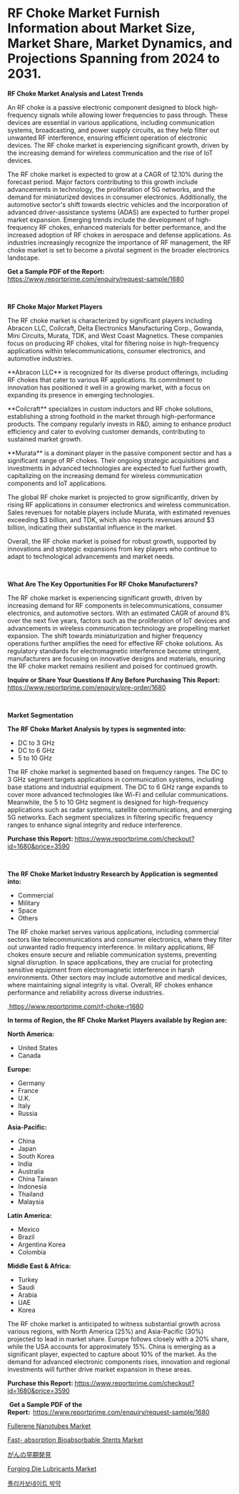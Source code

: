 <p><h1>RF Choke Market Furnish Information about Market Size, Market Share, Market Dynamics, and Projections Spanning from 2024 to 2031.</h1></p><p><strong>RF Choke Market Analysis and Latest Trends</strong></p>
<p><p>An RF choke is a passive electronic component designed to block high-frequency signals while allowing lower frequencies to pass through. These devices are essential in various applications, including communication systems, broadcasting, and power supply circuits, as they help filter out unwanted RF interference, ensuring efficient operation of electronic devices. The RF choke market is experiencing significant growth, driven by the increasing demand for wireless communication and the rise of IoT devices. </p><p>The RF choke market is expected to grow at a CAGR of 12.10% during the forecast period. Major factors contributing to this growth include advancements in technology, the proliferation of 5G networks, and the demand for miniaturized devices in consumer electronics. Additionally, the automotive sector's shift towards electric vehicles and the incorporation of advanced driver-assistance systems (ADAS) are expected to further propel market expansion. Emerging trends include the development of high-frequency RF chokes, enhanced materials for better performance, and the increased adoption of RF chokes in aerospace and defense applications. As industries increasingly recognize the importance of RF management, the RF choke market is set to become a pivotal segment in the broader electronics landscape.</p></p>
<p><strong>Get a Sample PDF of the Report:&nbsp;</strong> <a href="https://www.reportprime.com/enquiry/request-sample/1680">https://www.reportprime.com/enquiry/request-sample/1680</a></p>
<p>&nbsp;</p>
<p><strong>RF Choke Major Market Players</strong></p>
<p><p>The RF choke market is characterized by significant players including Abracon LLC, Coilcraft, Delta Electronics Manufacturing Corp., Gowanda, Mini Circuits, Murata, TDK, and West Coast Magnetics. These companies focus on producing RF chokes, vital for filtering noise in high-frequency applications within telecommunications, consumer electronics, and automotive industries.</p><p>**Abracon LLC** is recognized for its diverse product offerings, including RF chokes that cater to various RF applications. Its commitment to innovation has positioned it well in a growing market, with a focus on expanding its presence in emerging technologies.</p><p>**Coilcraft** specializes in custom inductors and RF choke solutions, establishing a strong foothold in the market through high-performance products. The company regularly invests in R&D, aiming to enhance product efficiency and cater to evolving customer demands, contributing to sustained market growth.</p><p>**Murata** is a dominant player in the passive component sector and has a significant range of RF chokes. Their ongoing strategic acquisitions and investments in advanced technologies are expected to fuel further growth, capitalizing on the increasing demand for wireless communication components and IoT applications.</p><p>The global RF choke market is projected to grow significantly, driven by rising RF applications in consumer electronics and wireless communication. Sales revenues for notable players include Murata, with estimated revenues exceeding $3 billion, and TDK, which also reports revenues around $3 billion, indicating their substantial influence in the market.</p><p>Overall, the RF choke market is poised for robust growth, supported by innovations and strategic expansions from key players who continue to adapt to technological advancements and market needs.</p></p>
<p>&nbsp;</p>
<p><strong>What Are The Key Opportunities For RF Choke Manufacturers?</strong></p>
<p><p>The RF choke market is experiencing significant growth, driven by increasing demand for RF components in telecommunications, consumer electronics, and automotive sectors. With an estimated CAGR of around 8% over the next five years, factors such as the proliferation of IoT devices and advancements in wireless communication technology are propelling market expansion. The shift towards miniaturization and higher frequency operations further amplifies the need for effective RF choke solutions. As regulatory standards for electromagnetic interference become stringent, manufacturers are focusing on innovative designs and materials, ensuring the RF choke market remains resilient and poised for continued growth.</p></p>
<p><strong>Inquire or Share Your Questions If Any Before Purchasing This Report:</strong> <a href="https://www.reportprime.com/enquiry/pre-order/1680">https://www.reportprime.com/enquiry/pre-order/1680</a></p>
<p>&nbsp;</p>
<p><strong>Market Segmentation</strong></p>
<p><strong>The RF Choke Market Analysis by types is segmented into:</strong></p>
<p><ul><li>DC to 3 GHz</li><li>DC to 6 GHz</li><li>5 to 10 GHz</li></ul></p>
<p><p>The RF choke market is segmented based on frequency ranges. The DC to 3 GHz segment targets applications in communication systems, including base stations and industrial equipment. The DC to 6 GHz range expands to cover more advanced technologies like Wi-Fi and cellular communications. Meanwhile, the 5 to 10 GHz segment is designed for high-frequency applications such as radar systems, satellite communications, and emerging 5G networks. Each segment specializes in filtering specific frequency ranges to enhance signal integrity and reduce interference.</p></p>
<p><strong>Purchase this Report:&nbsp;</strong><a href="https://www.reportprime.com/checkout?id=1680&price=3590">https://www.reportprime.com/checkout?id=1680&price=3590</a></p>
<p>&nbsp;</p>
<p><strong>The RF Choke Market Industry Research by Application is segmented into:</strong></p>
<p><ul><li>Commercial</li><li>Military</li><li>Space</li><li>Others</li></ul></p>
<p><p>The RF choke market serves various applications, including commercial sectors like telecommunications and consumer electronics, where they filter out unwanted radio frequency interference. In military applications, RF chokes ensure secure and reliable communication systems, preventing signal disruption. In space applications, they are crucial for protecting sensitive equipment from electromagnetic interference in harsh environments. Other sectors may include automotive and medical devices, where maintaining signal integrity is vital. Overall, RF chokes enhance performance and reliability across diverse industries.</p></p>
<p><a href="https://www.reportprime.com/rf-choke-r1680">&nbsp;https://www.reportprime.com/rf-choke-r1680</a></p>
<p><strong>In terms of Region, the RF Choke Market Players available by Region are:</strong></p>
<p>
    <p> <strong> North America: </strong>
        <ul>
            <li>United States</li>
            <li>Canada</li>
        </ul>
        </p> 
    <p> <strong> Europe: </strong>
        <ul>
            <li>Germany</li>
            <li>France</li>
            <li>U.K.</li>
            <li>Italy</li>
            <li>Russia</li>
        </ul>
        </p> 
    <p> <strong> Asia-Pacific: </strong>
        <ul>
            <li>China</li>
            <li>Japan</li>
            <li>South Korea</li>
            <li>India</li>
            <li>Australia</li>
            <li>China Taiwan</li>
            <li>Indonesia</li>
            <li>Thailand</li>
            <li>Malaysia</li>
        </ul>
        </p> 
    <p> <strong> Latin America: </strong>
        <ul>
            <li>Mexico</li>
            <li>Brazil</li>
            <li>Argentina Korea</li>
            <li>Colombia</li>
        </ul>
        </p> 
    <p> <strong> Middle East & Africa: </strong>
        <ul>
            <li>Turkey</li>
            <li>Saudi</li>
            <li>Arabia</li>
            <li>UAE</li>
            <li>Korea</li>
        </ul>
    </p>
    </p>
<p><p>The RF choke market is anticipated to witness substantial growth across various regions, with North America (25%) and Asia-Pacific (30%) projected to lead in market share. Europe follows closely with a 20% share, while the USA accounts for approximately 15%. China is emerging as a significant player, expected to capture about 10% of the market. As the demand for advanced electronic components rises, innovation and regional investments will further drive market expansion in these areas.</p></p>
<p><strong>Purchase this Report: </strong><a href="https://www.reportprime.com/checkout?id=1680&price=3590">https://www.reportprime.com/checkout?id=1680&price=3590</a></p>
<p>&nbsp;<strong>Get a Sample PDF of the Report:&nbsp;&nbsp;</strong><a href="https://www.reportprime.com/enquiry/request-sample/1680">https://www.reportprime.com/enquiry/request-sample/1680</a></p>
<p><strong></strong></p>
<p><p><a href="https://www.linkedin.com/pulse/fullerene-nanotubes-market-overview-regional-outlook-competitive-jjy1c?trackingId=aQcfIRKOTi6e4J%2F6YPC96A%3D%3D">Fullerene Nanotubes Market</a></p><p><a href="https://issuu.com/reportprime-2/docs/fast-absorption-bioabsorbable-stent_94638b27535319">Fast- absorption Bioabsorbable Stents Market</a></p><p><a href="https://medium.com/@leigh4852023/%E3%81%8C%E3%82%93%E6%97%A9%E6%9C%9F%E7%99%BA%E8%A6%8B%E5%B8%82%E5%A0%B4%E3%81%AE%E5%8B%95%E5%90%91-%E3%81%8C%E3%82%93%E6%97%A9%E6%9C%9F%E7%99%BA%E8%A6%8B%E5%B8%82%E5%A0%B4%E3%81%AE%E6%B4%9E%E5%AF%9F%E3%81%A8%E4%BA%88%E6%B8%AC%E5%88%86%E6%9E%90%E3%81%AB%E7%84%A6%E7%82%B9%E3%82%92%E5%BD%93%E3%81%A6%E3%81%A6-2024%E5%B9%B4-2031%E5%B9%B4-024dac625be8">がんの早期発見</a></p><p><a href="https://www.linkedin.com/pulse/forging-die-lubricants-market-size-growing-cagr-89-report-dhghe?trackingId=iKEGi4U6SRu2%2BJtNeipnYA%3D%3D">Forging Die Lubricants Market</a></p><p><a href="https://medium.com/@christorpherpfannerstill5436/%ED%8F%B4%EB%A6%AC%EC%B9%B4%EB%B3%B4%EB%84%A4%EC%9D%B4%ED%8A%B8-%EB%B0%95%EB%A7%89-%EC%8B%9C%EC%9E%A5-%EA%B8%80%EB%A1%9C%EB%B2%8C-%EB%B0%8F-%EC%A7%80%EC%97%AD-%EB%B6%84%EC%84%9D-%EC%B5%9C%EC%A2%85-%EC%82%AC%EC%9A%A9%EC%9E%90-%EC%A0%9C%ED%92%88-%EB%B0%8F-%EC%A7%80%EC%97%AD%EC%97%90-%EC%A4%91%EC%A0%90-%EB%B6%84%EC%84%9D-%EB%B0%8F-%EC%A0%84%EB%A7%9D-2024-2031-dcb6619aa9c7">폴리카보네이트 박막</a></p></p>
